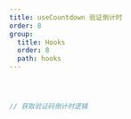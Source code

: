 ```yaml
---
title: useCountdown 验证倒计时
order: 8
group:
  title: Hooks
  order: 8
  path: hooks
---
```



```jsx



// 获取验证码倒计时逻辑



```
